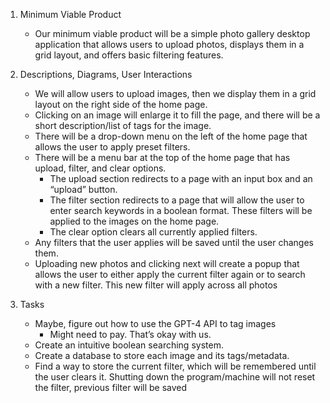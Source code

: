 1. Minimum Viable Product
   - Our minimum viable product will be a simple photo gallery desktop application that allows users to upload photos, displays them in a grid layout, and offers basic filtering features.

3. Descriptions, Diagrams, User Interactions
   - We will allow users to upload images, then we display them in a grid layout on the right side of the home page.
   - Clicking on an image will enlarge it to fill the page, and there will be a short description/list of tags for the image.
   - There will be a drop-down menu on the left of the home page that allows the user to apply preset filters.
   - There will be a menu bar at the top of the home page that has upload, filter, and clear options.
      - The upload section redirects to a page with an input box and an “upload” button.
      - The filter section redirects to a page that will allow the user to enter search keywords in a boolean format. These filters will be applied to the images on the home page.
      - The clear option clears all currently applied filters.
   - Any filters that the user applies will be saved until the user changes them.
   - Uploading new photos and clicking next will create a popup that allows the user to either apply the current filter again or to search with a new filter. This new filter will apply across all photos

3. Tasks
   - Maybe, figure out how to use the GPT-4 API to tag images
      - Might need to pay. That’s okay with us.
   - Create an intuitive boolean searching system.
   - Create a database to store each image and its tags/metadata.
   - Find a way to store the current filter, which will be remembered until the user clears it. Shutting down the program/machine will not reset the filter, previous filter will be saved
